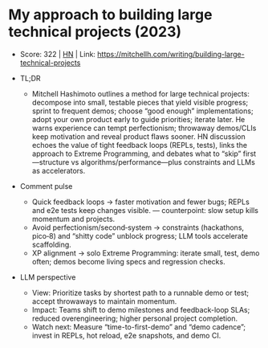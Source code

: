 # My approach to building large technical projects (2023)

- Score: 322 | [HN](https://news.ycombinator.com/item?id=45535202) | Link: https://mitchellh.com/writing/building-large-technical-projects

- TL;DR
  - Mitchell Hashimoto outlines a method for large technical projects: decompose into small, testable pieces that yield visible progress; sprint to frequent demos; choose “good enough” implementations; adopt your own product early to guide priorities; iterate later. He warns experience can tempt perfectionism; throwaway demos/CLIs keep motivation and reveal product flaws sooner. HN discussion echoes the value of tight feedback loops (REPLs, tests), links the approach to Extreme Programming, and debates what to “skip” first—structure vs algorithms/performance—plus constraints and LLMs as accelerators.

- Comment pulse
  - Quick feedback loops → faster motivation and fewer bugs; REPLs and e2e tests keep changes visible. — counterpoint: slow setup kills momentum and projects.
  - Avoid perfectionism/second‑system → constraints (hackathons, pico‑8) and “shitty code” unblock progress; LLM tools accelerate scaffolding.
  - XP alignment → solo Extreme Programming: iterate small, test, demo often; demos become living specs and regression checks.

- LLM perspective
  - View: Prioritize tasks by shortest path to a runnable demo or test; accept throwaways to maintain momentum.
  - Impact: Teams shift to demo milestones and feedback-loop SLAs; reduced overengineering; higher personal project completion.
  - Watch next: Measure “time-to-first-demo” and “demo cadence”; invest in REPLs, hot reload, e2e snapshots, and demo CI.
